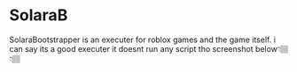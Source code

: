 # SolaraB
SolaraBootstrapper is an executer for roblox games and the game itself. i can say its a good executer it doesnt run any script tho screenshot below👇🏽👇🏽
